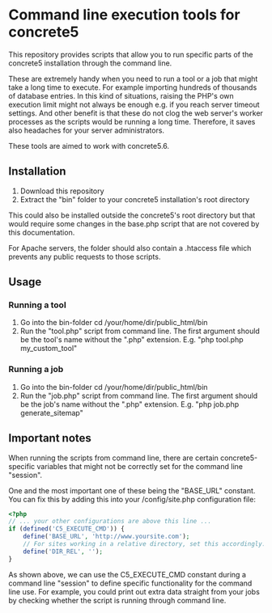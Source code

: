 # Command line execution tools for concrete5 #

This repository provides scripts that allow you to run specific parts of the concrete5 installation through the command line.

These are extremely handy when you need to run a tool or a job that might take a long time to execute. For example importing hundreds of thousands of database entries. In this kind of situations, raising the PHP's own execution limit might not always be enough e.g. if you reach server timeout settings. And other benefit is that these do not clog the web server's worker processes as the scripts would be running a long time. Therefore, it saves also headaches for your server administrators.

These tools are aimed to work with concrete5.6.


## Installation ##

1. Download this repository
2. Extract the "bin" folder to your concrete5 installation's root directory

This could also be installed outside the concrete5's root directory but that would require some changes in the base.php script that are not covered by this documentation.

For Apache servers, the folder should also contain a .htaccess file which prevents any public requests to those scripts.


## Usage ##

### Running a tool ###

1. Go into the bin-folder cd /your/home/dir/public_html/bin
2. Run the "tool.php" script from command line. The first argument should be the tool's name without the ".php" extension. E.g. "php tool.php my_custom_tool"


### Running a job ###

1. Go into the bin-folder cd /your/home/dir/public_html/bin
2. Run the "job.php" script from command line. The first argument should be the job's name without the ".php" extension. E.g. "php job.php generate_sitemap"


## Important notes ##

When running the scripts from command line, there are certain concrete5-specific variables that might not be correctly set for the command line "session".

One and the most important one of these being the "BASE_URL" constant. You can fix this by adding this into your /config/site.php configuration file:

```php
<?php
// ... your other configurations are above this line ...
if (defined('C5_EXECUTE_CMD')) {
	define('BASE_URL', 'http://www.yoursite.com');
	// For sites working in a relative directory, set this accordingly:
	define('DIR_REL', '');
}
```

As shown above, we can use the C5_EXECUTE_CMD constant during a command line "session" to define specific functionality for the command line use. For example, you could print out extra data straight from your jobs by checking whether the script is running through command line.
